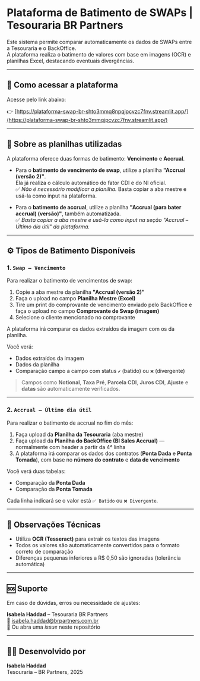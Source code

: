 # Plataforma de Batimento de SWAPs | Tesouraria BR Partners

Este sistema permite comparar automaticamente os dados de SWAPs entre a Tesouraria e o BackOffice.  
A plataforma realiza o batimento de valores com base em imagens (OCR) e planilhas Excel, destacando eventuais divergências.

---

## 🔗 Como acessar a plataforma

Acesse pelo link abaixo:

👉 [https://plataforma-swap-br-shto3mmq8npqjpcvzc7fnv.streamlit.app/](https://plataforma-swap-br-shto3mmqjpcvzc7fnv.streamlit.app/)

---

## 📌 Sobre as planilhas utilizadas

A plataforma oferece duas formas de batimento: **Vencimento** e **Accrual**.

- Para o **batimento de vencimento de swap**, utilize a planilha **"Accrual (versão 2)"**.  
  Ela já realiza o cálculo automático do fator CDI e do NI oficial.  
  ✅ *Não é necessário modificar a planilha.* Basta copiar a aba mestre e usá-la como input na plataforma.

- Para o **batimento de accrual**, utilize a planilha **"Accrual (para bater accrual) (versão)"**, também automatizada.  
  ✅ *Basta copiar a aba mestre e usá-la como input na seção "Accrual – Último dia útil" da plataforma.*

---

## ⚙️ Tipos de Batimento Disponíveis

### 1. `Swap – Vencimento`

Para realizar o batimento de vencimentos de swap:

1. Copie a aba mestre da planilha **"Accrual (versão 2)"**
2. Faça o upload no campo **Planilha Mestre (Excel)**
3. Tire um print do comprovante de vencimento enviado pelo BackOffice e faça o upload no campo **Comprovante de Swap (imagem)**
4. Selecione o cliente mencionado no comprovante

A plataforma irá comparar os dados extraídos da imagem com os da planilha.

Você verá:

- Dados extraídos da imagem
- Dados da planilha
- Comparação campo a campo com status `✔️` (batido) ou `❌` (divergente)

> Campos como **Notional**, **Taxa Pré**, **Parcela CDI**, **Juros CDI**, **Ajuste** e **datas** são automaticamente verificados.

---

### 2. `Accrual – Último dia útil`

Para realizar o batimento de accrual no fim do mês:

1. Faça upload da **Planilha da Tesouraria** (aba mestre)
2. Faça upload da **Planilha do BackOffice (BI Sales Accrual)** — normalmente com header a partir da 4ª linha
3. A plataforma irá comparar os dados dos contratos (**Ponta Dada** e **Ponta Tomada**), com base no **número do contrato** e **data de vencimento**

Você verá duas tabelas:

- Comparação da **Ponta Dada**
- Comparação da **Ponta Tomada**

Cada linha indicará se o valor está `✅ Batido` ou `❌ Divergente`.

---

## 🧠 Observações Técnicas

- Utiliza **OCR (Tesseract)** para extrair os textos das imagens
- Todos os valores são automaticamente convertidos para o formato correto de comparação
- Diferenças pequenas inferiores a R$ 0,50 são ignoradas (tolerância automática)

---

## 🆘 Suporte

Em caso de dúvidas, erros ou necessidade de ajustes:

**Isabela Haddad** – Tesouraria BR Partners  
📧 isabela.haddad@brpartners.com.br  
📂 Ou abra uma *issue* neste repositório

---

## 👩‍💻 Desenvolvido por

**Isabela Haddad**  
Tesouraria – BR Partners, 2025
